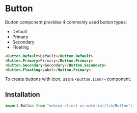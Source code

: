 # Button

Button component provides 4 commonly used button types:
- Default
- Primary
- Secondary
- Floating

```html
<Button.Default>Default</Button.Default>
<Button.Primary>Primary</Button.Primary>
<Button.Secondary>Secondary</Button.Secondary>
<Button.Floating>Label</Button.Primary>
```

To create buttons with icon, use a `<Button.Icon/>` component.

## Installation
```js
import Button from "webiny-client-ui-material/lib/Button";
```
